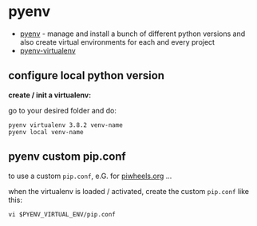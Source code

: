 # pyenv

* [pyenv](https://github.com/pyenv/pyenv) - manage and install a bunch of different python versions and also create virtual environments for each and every project
* [pyenv-virtualenv](https://github.com/pyenv/pyenv-virtualenv)

## configure local python version

**create / init a virtualenv:**

go to your desired folder and do:

```
pyenv virtualenv 3.8.2 venv-name
pyenv local venv-name
```

## pyenv custom pip.conf

to use a custom `pip.conf`, e.G. for [piwheels.org](https://www.piwheels.org) ...

when the virtualenv is loaded / activated, create the custom `pip.conf` like this:

```
vi $PYENV_VIRTUAL_ENV/pip.conf
```
